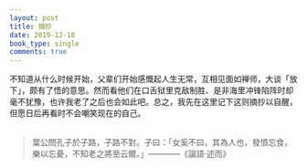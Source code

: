 ```yaml
---
layout: post
title: 摘抄
date: 2019-12-18
book_type: single
comments: true
---
```


不知道从什么时候开始，父辈们开始感慨起人生无常，互相见面如禅师，大谈「放下」，颇有了悟的意思。然而看他们在口舌狱里克敌制胜、是非海里冲锋陷阵时却毫不犹豫，也许我老了之后也会如此吧。总之，我先在这里记下这则摘抄以自醒，但愿日后再看时不会嘲笑现在的自己。<br><br>  
>葉公問孔子於子路，子路不對。子曰：「女奚不曰，其為人也，發憤忘食，樂以忘憂，不知老之將至云爾。」————《論語·述而》